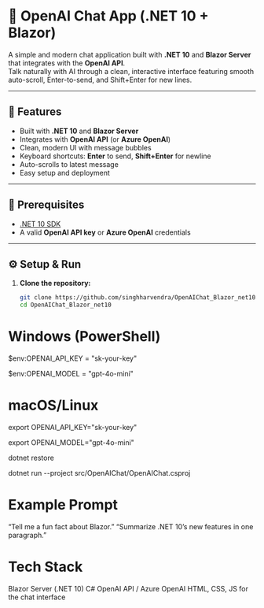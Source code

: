 # 💬 OpenAI Chat App (.NET 10 + Blazor)

A simple and modern chat application built with **.NET 10** and **Blazor Server** that integrates with the **OpenAI API**.  
Talk naturally with AI through a clean, interactive interface featuring smooth auto-scroll, Enter-to-send, and Shift+Enter for new lines.

---

## 🚀 Features
- Built with **.NET 10** and **Blazor Server**
- Integrates with **OpenAI API** (or **Azure OpenAI**)
- Clean, modern UI with message bubbles
- Keyboard shortcuts: **Enter** to send, **Shift+Enter** for newline
- Auto-scrolls to latest message
- Easy setup and deployment

---

## 🧩 Prerequisites
- [.NET 10 SDK](https://dotnet.microsoft.com/)
- A valid **OpenAI API key** or **Azure OpenAI** credentials

---

## ⚙️ Setup & Run
1. **Clone the repository:**
   ```bash
   git clone https://github.com/singhharvendra/OpenAIChat_Blazor_net10.git
   cd OpenAIChat_Blazor_net10
   
# Windows (PowerShell)
$env:OPENAI_API_KEY = "sk-your-key"

$env:OPENAI_MODEL = "gpt-4o-mini"

# macOS/Linux
export OPENAI_API_KEY="sk-your-key"

export OPENAI_MODEL="gpt-4o-mini"

dotnet restore

dotnet run --project src/OpenAIChat/OpenAIChat.csproj

# Example Prompt

“Tell me a fun fact about Blazor.”
“Summarize .NET 10’s new features in one paragraph.”

# Tech Stack

Blazor Server (.NET 10)
C#
OpenAI API / Azure OpenAI
HTML, CSS, JS for the chat interface
